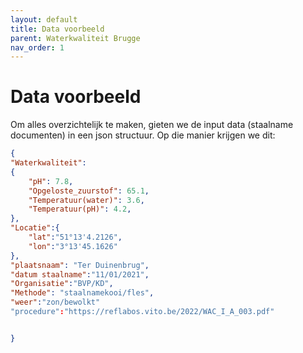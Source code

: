 ```yaml
---
layout: default
title: Data voorbeeld
parent: Waterkwaliteit Brugge
nav_order: 1
---
```


# Data voorbeeld

Om alles overzichtelijk te maken, gieten we de input data (staalname documenten) in een json structuur. Op die manier krijgen we dit:

```json
{
"Waterkwaliteit":
{
    "pH": 7.8,
    "Opgeloste_zuurstof": 65.1,
    "Temperatuur(water)": 3.6,
    "Temperatuur(pH)": 4.2,
},
"Locatie":{
    "lat":"51°13'4.2126",
    "lon":"3°13'45.1626"
},
"plaatsnaam": "Ter Duinenbrug",
"datum staalname":"11/01/2021",
"Organisatie":"BVP/KD",
"Methode": "staalnamekooi/fles",
"weer":"zon/bewolkt"
"procedure":"https://reflabos.vito.be/2022/WAC_I_A_003.pdf"


}
```
